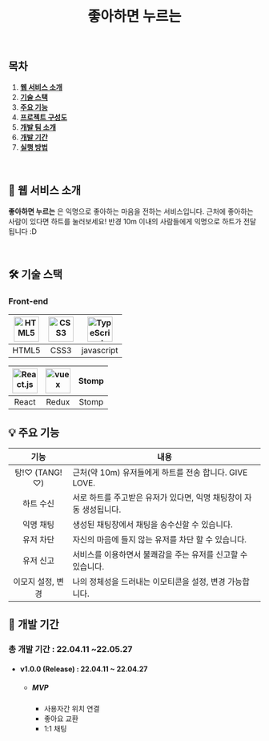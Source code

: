 <div align="center">
  <h1>좋아하면 누르는</h1>
  <br/>
</div>

## 목차

1. [**웹 서비스 소개**](#1)
1. [**기술 스택**](#2)
1. [**주요 기능**](#3)
1. [**프로젝트 구성도**](#4)
1. [**개발 팀 소개**](#5)
1. [**개발 기간**](#6)
1. [**실행 방법**](#7)

<br />

<div id="1"></div>

## 💁 웹 서비스 소개

**좋아하면 누르는** 은 익명으로 좋아하는 마음을 전하는 서비스입니다.
근처에 좋아하는 사람이 있다면 하트를 눌러보세요!
반경 10m 이내의 사람들에게 익명으로 하트가 전달됩니다 :D

<br />

<div id="2"></div>

## 🛠 기술 스택

### **Front-end**

| <img src="https://profilinator.rishav.dev/skills-assets/html5-original-wordmark.svg" alt="HTML5" width="50px" height="50px" /> | <img src="https://profilinator.rishav.dev/skills-assets/css3-original-wordmark.svg" alt="CSS3" width="50px" height="50px" /> | <img src="https://profilinator.rishav.dev/skills-assets/javascript-original.svg" alt="TypeScript" width="50px" height="50px" /> |
| :----------------------------------------------------------------------------------------------------------------------------: | :--------------------------------------------------------------------------------------------------------------------------: | :-----------------------------------------------------------------------------------------------------------------------------: |
|                                                             HTML5                                                              |                                                             CSS3                                                             |                                                           javascript                                                            |

| <img src="https://profilinator.rishav.dev/skills-assets/react-original-wordmark.svg" alt="React.js" width="50px" height="50px" /> | <img src="https://profilinator.rishav.dev/skills-assets/redux-original.svg" alt="vuex" width="50px" height="50px" /> | Stomp |
| :-------------------------------------------------------------------------------------------------------------------------------: | :------------------------------------------------------------------------------------------------------------------: | :---: |
|                                                               React                                                               |                                                        Redux                                                         | Stomp |



## 💡 주요 기능

|       기능        | 내용                                                         |
| :---------------: | ------------------------------------------------------------ |
|   탕!♡ (TANG!♡)   | 근처(약 10m) 유저들에게 하트를 전송 합니다. GIVE LOVE.       |
|     하트 수신     | 서로 하트를 주고받은 유저가 있다면, 익명 채팅창이 자동 생성됩니다. |
|     익명 채팅     | 생성된 채팅창에서 채팅을 송수신할 수 있습니다.               |
|     유저 차단     | 자신의 마음에 들지 않는 유저를 차단 할 수 있습니다.          |
|     유저 신고     | 서비스를 이용하면서 불쾌감을 주는 유저를 신고할 수 있습니다. |
| 이모지 설정, 변경 | 나의 정체성을 드러내는 이모티콘을 설정, 변경 가능합니다.     |



## 📅 개발 기간

### 총 개발 기간 : 22.04.11 ~22.05.27

* ####  v1.0.0 (Release) : 22.04.11 ~ 22.04.27

  * ##### MVP

    * 사용자간 위치 연결
    * 좋아요 교환
    * 1:1 채팅

